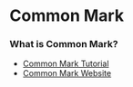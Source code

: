# Common Mark


### What is Common Mark?

- [Common Mark Tutorial](http://commonmark.org/help/tutorial/)
- [Common Mark Website](http://commonmark.org/)